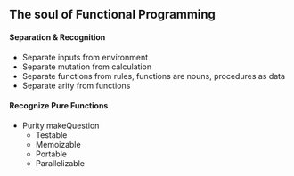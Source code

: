 ## The soul of Functional Programming
#### Separation & Recognition
* Separate inputs from environment
* Separate mutation from calculation
* Separate functions from rules, functions are nouns, procedures as data
* Separate arity from functions


#### Recognize Pure Functions
* Purity makeQuestion
  * Testable
  * Memoizable
  * Portable
  * Parallelizable
